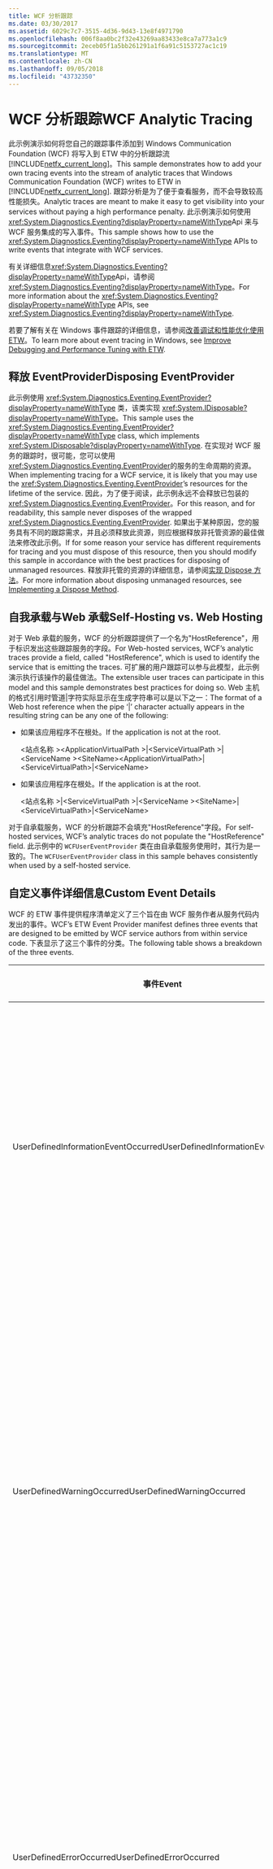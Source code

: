 ```yaml
---
title: WCF 分析跟踪
ms.date: 03/30/2017
ms.assetid: 6029c7c7-3515-4d36-9d43-13e8f4971790
ms.openlocfilehash: 006f8aa0bc2f32e43269aa83433e8ca7a773a1c9
ms.sourcegitcommit: 2eceb05f1a5bb261291a1f6a91c5153727ac1c19
ms.translationtype: MT
ms.contentlocale: zh-CN
ms.lasthandoff: 09/05/2018
ms.locfileid: "43732350"
---
```

# <a name="wcf-analytic-tracing"></a><span data-ttu-id="a4499-102">WCF 分析跟踪</span><span class="sxs-lookup"><span data-stu-id="a4499-102">WCF Analytic Tracing</span></span>
<span data-ttu-id="a4499-103">此示例演示如何将您自己的跟踪事件添加到 Windows Communication Foundation (WCF) 将写入到 ETW 中的分析跟踪流[!INCLUDE[netfx_current_long](../../../../includes/netfx-current-long-md.md)]。</span><span class="sxs-lookup"><span data-stu-id="a4499-103">This sample demonstrates how to add your own tracing events into the stream of analytic traces that Windows Communication Foundation (WCF) writes to ETW in [!INCLUDE[netfx_current_long](../../../../includes/netfx-current-long-md.md)].</span></span> <span data-ttu-id="a4499-104">跟踪分析是为了便于查看服务，而不会导致较高性能损失。</span><span class="sxs-lookup"><span data-stu-id="a4499-104">Analytic traces are meant to make it easy to get visibility into your services without paying a high performance penalty.</span></span> <span data-ttu-id="a4499-105">此示例演示如何使用<xref:System.Diagnostics.Eventing?displayProperty=nameWithType>Api 来与 WCF 服务集成的写入事件。</span><span class="sxs-lookup"><span data-stu-id="a4499-105">This sample shows how to use the <xref:System.Diagnostics.Eventing?displayProperty=nameWithType> APIs to write events that integrate with WCF services.</span></span>  
  
 <span data-ttu-id="a4499-106">有关详细信息<xref:System.Diagnostics.Eventing?displayProperty=nameWithType>Api，请参阅<xref:System.Diagnostics.Eventing?displayProperty=nameWithType>。</span><span class="sxs-lookup"><span data-stu-id="a4499-106">For more information about the <xref:System.Diagnostics.Eventing?displayProperty=nameWithType> APIs, see <xref:System.Diagnostics.Eventing?displayProperty=nameWithType>.</span></span>  
  
 <span data-ttu-id="a4499-107">若要了解有关在 Windows 事件跟踪的详细信息，请参阅[改善调试和性能优化使用 ETW](https://go.microsoft.com/fwlink/?LinkId=166488)。</span><span class="sxs-lookup"><span data-stu-id="a4499-107">To learn more about event tracing in Windows, see [Improve Debugging and Performance Tuning with ETW](https://go.microsoft.com/fwlink/?LinkId=166488).</span></span>  
  
## <a name="disposing-eventprovider"></a><span data-ttu-id="a4499-108">释放 EventProvider</span><span class="sxs-lookup"><span data-stu-id="a4499-108">Disposing EventProvider</span></span>  
 <span data-ttu-id="a4499-109">此示例使用 <xref:System.Diagnostics.Eventing.EventProvider?displayProperty=nameWithType> 类，该类实现 <xref:System.IDisposable?displayProperty=nameWithType>。</span><span class="sxs-lookup"><span data-stu-id="a4499-109">This sample uses the <xref:System.Diagnostics.Eventing.EventProvider?displayProperty=nameWithType> class, which implements <xref:System.IDisposable?displayProperty=nameWithType>.</span></span> <span data-ttu-id="a4499-110">在实现对 WCF 服务的跟踪时，很可能，您可以使用<xref:System.Diagnostics.Eventing.EventProvider>的服务的生命周期的资源。</span><span class="sxs-lookup"><span data-stu-id="a4499-110">When implementing tracing for a WCF service, it is likely that you may use the <xref:System.Diagnostics.Eventing.EventProvider>’s resources for the lifetime of the service.</span></span> <span data-ttu-id="a4499-111">因此，为了便于阅读，此示例永远不会释放已包装的 <xref:System.Diagnostics.Eventing.EventProvider>。</span><span class="sxs-lookup"><span data-stu-id="a4499-111">For this reason, and for readability, this sample never disposes of the wrapped <xref:System.Diagnostics.Eventing.EventProvider>.</span></span> <span data-ttu-id="a4499-112">如果出于某种原因，您的服务具有不同的跟踪需求，并且必须释放此资源，则应根据释放非托管资源的最佳做法来修改此示例。</span><span class="sxs-lookup"><span data-stu-id="a4499-112">If for some reason your service has different requirements for tracing and you must dispose of this resource, then you should modify this sample in accordance with the best practices for disposing of unmanaged resources.</span></span> <span data-ttu-id="a4499-113">释放非托管的资源的详细信息，请参阅[实现 Dispose 方法](https://go.microsoft.com/fwlink/?LinkId=166436)。</span><span class="sxs-lookup"><span data-stu-id="a4499-113">For more information about disposing unmanaged resources, see [Implementing a Dispose Method](https://go.microsoft.com/fwlink/?LinkId=166436).</span></span>  
  
## <a name="self-hosting-vs-web-hosting"></a><span data-ttu-id="a4499-114">自我承载与Web 承载</span><span class="sxs-lookup"><span data-stu-id="a4499-114">Self-Hosting vs. Web Hosting</span></span>  
 <span data-ttu-id="a4499-115">对于 Web 承载的服务，WCF 的分析跟踪提供了一个名为"HostReference"，用于标识发出这些跟踪服务的字段。</span><span class="sxs-lookup"><span data-stu-id="a4499-115">For Web-hosted services, WCF’s analytic traces provide a field, called "HostReference", which is used to identify the service that is emitting the traces.</span></span> <span data-ttu-id="a4499-116">可扩展的用户跟踪可以参与此模型，此示例演示执行该操作的最佳做法。</span><span class="sxs-lookup"><span data-stu-id="a4499-116">The extensible user traces can participate in this model and this sample demonstrates best practices for doing so.</span></span> <span data-ttu-id="a4499-117">Web 主机的格式引用时管道&#124;字符实际显示在生成字符串可以是以下之一：</span><span class="sxs-lookup"><span data-stu-id="a4499-117">The format of a Web host reference when the pipe ‘&#124;’ character actually appears in the resulting string can be any one of the following:</span></span>  
  
-   <span data-ttu-id="a4499-118">如果该应用程序不在根处。</span><span class="sxs-lookup"><span data-stu-id="a4499-118">If the application is not at the root.</span></span>  
  
     <span data-ttu-id="a4499-119">\<站点名称 >\<ApplicationVirtualPath >&#124;\<ServiceVirtualPath >&#124;\<ServiceName ></span><span class="sxs-lookup"><span data-stu-id="a4499-119">\<SiteName>\<ApplicationVirtualPath>&#124;\<ServiceVirtualPath>&#124;\<ServiceName></span></span>  
  
-   <span data-ttu-id="a4499-120">如果该应用程序在根处。</span><span class="sxs-lookup"><span data-stu-id="a4499-120">If the application is at the root.</span></span>  
  
     <span data-ttu-id="a4499-121">\<站点名称 >&#124;\<ServiceVirtualPath >&#124;\<ServiceName ></span><span class="sxs-lookup"><span data-stu-id="a4499-121">\<SiteName>&#124;\<ServiceVirtualPath>&#124;\<ServiceName></span></span>  
  
 <span data-ttu-id="a4499-122">对于自承载服务，WCF 的分析跟踪不会填充"HostReference"字段。</span><span class="sxs-lookup"><span data-stu-id="a4499-122">For self-hosted services, WCF’s analytic traces do not populate the "HostReference" field.</span></span> <span data-ttu-id="a4499-123">此示例中的 `WCFUserEventProvider` 类在由自承载服务使用时，其行为是一致的。</span><span class="sxs-lookup"><span data-stu-id="a4499-123">The `WCFUserEventProvider` class in this sample behaves consistently when used by a self-hosted service.</span></span>  
  
## <a name="custom-event-details"></a><span data-ttu-id="a4499-124">自定义事件详细信息</span><span class="sxs-lookup"><span data-stu-id="a4499-124">Custom Event Details</span></span>  
 <span data-ttu-id="a4499-125">WCF 的 ETW 事件提供程序清单定义了三个旨在由 WCF 服务作者从服务代码内发出的事件。</span><span class="sxs-lookup"><span data-stu-id="a4499-125">WCF’s ETW Event Provider manifest defines three events that are designed to be emitted by WCF service authors from within service code.</span></span> <span data-ttu-id="a4499-126">下表显示了这三个事件的分类。</span><span class="sxs-lookup"><span data-stu-id="a4499-126">The following table shows a breakdown of the three events.</span></span>  
  
|<span data-ttu-id="a4499-127">事件</span><span class="sxs-lookup"><span data-stu-id="a4499-127">Event</span></span>|<span data-ttu-id="a4499-128">描述</span><span class="sxs-lookup"><span data-stu-id="a4499-128">Description</span></span>|<span data-ttu-id="a4499-129">事件 ID</span><span class="sxs-lookup"><span data-stu-id="a4499-129">Event ID</span></span>|  
|-----------|-----------------|--------------|  
|<span data-ttu-id="a4499-130">UserDefinedInformationEventOccurred</span><span class="sxs-lookup"><span data-stu-id="a4499-130">UserDefinedInformationEventOccurred</span></span>|<span data-ttu-id="a4499-131">服务中发生的说明内容不是一个问题时发出此事件。</span><span class="sxs-lookup"><span data-stu-id="a4499-131">Emit this event when something of note happens in your service that is not a problem.</span></span> <span data-ttu-id="a4499-132">例如，可以在对数据库成功进行调用后发出一个事件。</span><span class="sxs-lookup"><span data-stu-id="a4499-132">For example, you might emit an event after successfully making a call to a database.</span></span>|<span data-ttu-id="a4499-133">301</span><span class="sxs-lookup"><span data-stu-id="a4499-133">301</span></span>|  
|<span data-ttu-id="a4499-134">UserDefinedWarningOccurred</span><span class="sxs-lookup"><span data-stu-id="a4499-134">UserDefinedWarningOccurred</span></span>|<span data-ttu-id="a4499-135">发生的问题可能导致将来出现错误时发出此事件。</span><span class="sxs-lookup"><span data-stu-id="a4499-135">Emit this event when a problem occurs that may result in a failure in the future.</span></span> <span data-ttu-id="a4499-136">例如，如果调用数据库失败，但能够通过回退到冗余数据存储区进行恢复，则可以发出一个警告事件。</span><span class="sxs-lookup"><span data-stu-id="a4499-136">For example, you may emit a warning event when a call to a database fails but you were able to recover by falling back to a redundant data store.</span></span>|<span data-ttu-id="a4499-137">302</span><span class="sxs-lookup"><span data-stu-id="a4499-137">302</span></span>|  
|<span data-ttu-id="a4499-138">UserDefinedErrorOccurred</span><span class="sxs-lookup"><span data-stu-id="a4499-138">UserDefinedErrorOccurred</span></span>|<span data-ttu-id="a4499-139">服务的行为方式不符合预期时发出此事件。</span><span class="sxs-lookup"><span data-stu-id="a4499-139">Emit this event when your service fails to behave as expected.</span></span> <span data-ttu-id="a4499-140">例如，如果调用数据库失败且无法从其他位置检索数据，则可能会发出一个事件。</span><span class="sxs-lookup"><span data-stu-id="a4499-140">For example, you might emit an event if a call to a database fails and you could not retrieve the data from elsewhere.</span></span>|<span data-ttu-id="a4499-141">303</span><span class="sxs-lookup"><span data-stu-id="a4499-141">303</span></span>|  
  
#### <a name="to-use-this-sample"></a><span data-ttu-id="a4499-142">使用此示例</span><span class="sxs-lookup"><span data-stu-id="a4499-142">To use this sample</span></span>  
  
1.  <span data-ttu-id="a4499-143">使用 [!INCLUDE[vs_current_long](../../../../includes/vs-current-long-md.md)] 打开 WCFAnalyticTracingExtensibility.sln 解决方案文件。</span><span class="sxs-lookup"><span data-stu-id="a4499-143">Using [!INCLUDE[vs_current_long](../../../../includes/vs-current-long-md.md)], open the WCFAnalyticTracingExtensibility.sln solution file.</span></span>  
  
2.  <span data-ttu-id="a4499-144">要生成解决方案，按 Ctrl+Shift+B。</span><span class="sxs-lookup"><span data-stu-id="a4499-144">To build the solution, press CTRL+SHIFT+B.</span></span>  
  
3.  <span data-ttu-id="a4499-145">若要运行解决方案，请按 Ctrl+F5。</span><span class="sxs-lookup"><span data-stu-id="a4499-145">To run the solution, press CTRL+F5.</span></span>  
  
     <span data-ttu-id="a4499-146">在 Web 浏览器中，单击**calculator.svc**。</span><span class="sxs-lookup"><span data-stu-id="a4499-146">In the Web browser, click **Calculator.svc**.</span></span> <span data-ttu-id="a4499-147">服务的 WSDL 文档的 URI 应出现在浏览器中。</span><span class="sxs-lookup"><span data-stu-id="a4499-147">The URI of the WSDL document for the service should appear in the browser.</span></span> <span data-ttu-id="a4499-148">复制该 URI。</span><span class="sxs-lookup"><span data-stu-id="a4499-148">Copy that URI.</span></span>  
  
4.  <span data-ttu-id="a4499-149">运行 WCF 测试客户端 (WcfTestClient.exe)。</span><span class="sxs-lookup"><span data-stu-id="a4499-149">Run the WCF test client (WcfTestClient.exe).</span></span>  
  
     <span data-ttu-id="a4499-150">WCF 测试客户端 (WcfTestClient.exe) 位于\<[!INCLUDE[vs_current_long](../../../../includes/vs-current-long-md.md)]安装目录 > \Common7\IDE\ WcfTestClient.exe (默认[!INCLUDE[vs_current_long](../../../../includes/vs-current-long-md.md)]安装目录为 C:\Program Files\Microsoft Visual Studio 10.0)。</span><span class="sxs-lookup"><span data-stu-id="a4499-150">The WCF test client (WcfTestClient.exe) is located in the \<[!INCLUDE[vs_current_long](../../../../includes/vs-current-long-md.md)] Install Dir>\Common7\IDE\ WcfTestClient.exe (default [!INCLUDE[vs_current_long](../../../../includes/vs-current-long-md.md)] install dir is C:\Program Files\Microsoft Visual Studio 10.0).</span></span>  
  
5.  <span data-ttu-id="a4499-151">在 WCF 测试客户端，通过选择添加服务**文件**，然后**添加的服务**。</span><span class="sxs-lookup"><span data-stu-id="a4499-151">Within the WCF test client, add the service by selecting **File**, and then **Add Service**.</span></span>  
  
     <span data-ttu-id="a4499-152">在输入框中添加终结点地址。</span><span class="sxs-lookup"><span data-stu-id="a4499-152">Add the endpoint address in the input box.</span></span>  
  
6.  <span data-ttu-id="a4499-153">单击**确定**关闭对话框。</span><span class="sxs-lookup"><span data-stu-id="a4499-153">Click **OK** to close the dialog.</span></span>  
  
     <span data-ttu-id="a4499-154">ICalculator 服务下的左窗格中添加**我的服务项目**。</span><span class="sxs-lookup"><span data-stu-id="a4499-154">The ICalculator service is added in the left pane under **My Service Projects**.</span></span>  
  
7.  <span data-ttu-id="a4499-155">打开事件查看器应用程序。</span><span class="sxs-lookup"><span data-stu-id="a4499-155">Open the Event Viewer application.</span></span>  
  
     <span data-ttu-id="a4499-156">然后再调用该服务，启动事件查看器，并确保事件日志正在侦听从 WCF 服务发出的跟踪事件。</span><span class="sxs-lookup"><span data-stu-id="a4499-156">Before invoking the service, start Event Viewer and ensure that the event log is listening for tracking events emitted from the WCF service.</span></span>  
  
8.  <span data-ttu-id="a4499-157">从**启动**菜单中，选择**管理工具**，然后**事件查看器**。</span><span class="sxs-lookup"><span data-stu-id="a4499-157">From the **Start** menu, select **Administrative Tools**, and then **Event Viewer**.</span></span> <span data-ttu-id="a4499-158">启用**Analytic**并**调试**日志。</span><span class="sxs-lookup"><span data-stu-id="a4499-158">Enable the **Analytic** and **Debug** logs.</span></span>  
  
9. <span data-ttu-id="a4499-159">在事件查看器中树视图中，导航到**事件查看器**，**应用程序和服务日志**， **Microsoft**， **Windows**，，然后**应用程序服务器-应用程序**。</span><span class="sxs-lookup"><span data-stu-id="a4499-159">In the tree view in Event Viewer, navigate to **Event Viewer**, **Applications and Services Logs**, **Microsoft**, **Windows**, and then **Application Server-Applications**.</span></span> <span data-ttu-id="a4499-160">右键单击**应用程序服务器-应用程序**，选择**视图**，然后**显示分析和调试日志**。</span><span class="sxs-lookup"><span data-stu-id="a4499-160">Right-click **Application Server-Applications**, select **View**, and then **Show Analytic and Debug Logs**.</span></span>  
  
     <span data-ttu-id="a4499-161">絋粄**显示分析和调试日志**选项处于选中状态。</span><span class="sxs-lookup"><span data-stu-id="a4499-161">Ensure that the **Show Analytic and Debug Logs** option is checked.</span></span> <span data-ttu-id="a4499-162">启用**分析**日志。</span><span class="sxs-lookup"><span data-stu-id="a4499-162">Enable the **Analytic** log.</span></span>  
  
     <span data-ttu-id="a4499-163">在事件查看器中树视图中，导航到**事件查看器**，**应用程序和服务日志**， **Microsoft**， **Windows**， **应用程序服务器-应用程序**，然后**分析**。</span><span class="sxs-lookup"><span data-stu-id="a4499-163">In the tree view in Event Viewer, navigate to **Event Viewer**, **Applications and Services Logs**, **Microsoft**, **Windows**, **Application Server-Applications**, and then **Analytic**.</span></span> <span data-ttu-id="a4499-164">右键单击**Analytic** ，然后选择**启用日志**。</span><span class="sxs-lookup"><span data-stu-id="a4499-164">Right-click **Analytic** and select **Enable Log**.</span></span>  
  
10. <span data-ttu-id="a4499-165">使用 WCF 测试客户端来测试服务。</span><span class="sxs-lookup"><span data-stu-id="a4499-165">Test the service using the WCF Test Client.</span></span>  
  
    1.  <span data-ttu-id="a4499-166">在 WCF 测试客户端中，双击**add （)** ICalculator 服务节点下。</span><span class="sxs-lookup"><span data-stu-id="a4499-166">In the WCF Test Client, double-click **Add()** under the ICalculator service node.</span></span>  
  
         <span data-ttu-id="a4499-167">**Add （)** 方法将出现在右窗格中使用两个参数。</span><span class="sxs-lookup"><span data-stu-id="a4499-167">The **Add()** method appears in the right pane with two parameters.</span></span>  
  
    2.  <span data-ttu-id="a4499-168">为第一个参数键入 2，为第二个参数键入 3。</span><span class="sxs-lookup"><span data-stu-id="a4499-168">Type in 2 for the first parameter and 3 for the second parameter.</span></span>  
  
    3.  <span data-ttu-id="a4499-169">单击**Invoke**来调用该方法。</span><span class="sxs-lookup"><span data-stu-id="a4499-169">Click **Invoke** to invoke the method.</span></span>  
  
11. <span data-ttu-id="a4499-170">转到**事件查看器**已打开的窗口。</span><span class="sxs-lookup"><span data-stu-id="a4499-170">Go to the **Event Viewer** window that you have already opened.</span></span> <span data-ttu-id="a4499-171">导航到**事件查看器**，**应用程序和服务日志**， **Microsoft**， **Windows**，**应用程序服务器应用程序**。</span><span class="sxs-lookup"><span data-stu-id="a4499-171">Navigate to **Event Viewer**, **Applications and Services Logs**, **Microsoft**, **Windows**, **Application Server-Applications**.</span></span>  
  
12. <span data-ttu-id="a4499-172">右键单击**Analytic**节点，然后选择**刷新**。</span><span class="sxs-lookup"><span data-stu-id="a4499-172">Right-click the **Analytic** node and select **Refresh**.</span></span>  
  
     <span data-ttu-id="a4499-173">事件将显示在右窗格中。</span><span class="sxs-lookup"><span data-stu-id="a4499-173">The events appear in the right pane.</span></span>  
  
13. <span data-ttu-id="a4499-174">使用 ID 303 来查找事件，然后双击该事件将其打开，并检查其内容。</span><span class="sxs-lookup"><span data-stu-id="a4499-174">Locate the event with the ID of 303 and double-click it to open it up and inspect its contents.</span></span>  
  
     <span data-ttu-id="a4499-175">已将发出此事件`Add()`ICalculator 服务的方法和具有负载等于"2 + 3 = 5"。</span><span class="sxs-lookup"><span data-stu-id="a4499-175">This event was emitted by the `Add()` method of the ICalculator service and has a payload equal to "2+3=5".</span></span>  
  
#### <a name="to-clean-up-optional"></a><span data-ttu-id="a4499-176">清理（可选）</span><span class="sxs-lookup"><span data-stu-id="a4499-176">To clean up (Optional)</span></span>  
  
1.  <span data-ttu-id="a4499-177">打开**事件查看器**。</span><span class="sxs-lookup"><span data-stu-id="a4499-177">Open **Event Viewer**.</span></span>  
  
2.  <span data-ttu-id="a4499-178">导航到**事件查看器**，**应用程序和服务日志**， **Microsoft**， **Windows**，，然后**应用程序服务器-应用程序**。</span><span class="sxs-lookup"><span data-stu-id="a4499-178">Navigate to **Event Viewer**, **Applications and Services Logs**, **Microsoft**, **Windows**, and then **Application-Server-Applications**.</span></span> <span data-ttu-id="a4499-179">右键单击**Analytic** ，然后选择**禁用日志**。</span><span class="sxs-lookup"><span data-stu-id="a4499-179">Right-click **Analytic** and select **Disable Log**.</span></span>  
  
3.  <span data-ttu-id="a4499-180">导航到**事件查看器**，**应用程序和服务日志**， **Microsoft**， **Windows**， **应用程序服务器-应用程序**，然后**分析**。</span><span class="sxs-lookup"><span data-stu-id="a4499-180">Navigate to **Event Viewer**, **Applications and Services Logs**, **Microsoft**, **Windows**, **Application-Server-Applications**, and then **Analytic**.</span></span> <span data-ttu-id="a4499-181">右键单击**Analytic** ，然后选择**清除日志**。</span><span class="sxs-lookup"><span data-stu-id="a4499-181">Right-click **Analytic** and select **Clear Log**.</span></span>  
  
4.  <span data-ttu-id="a4499-182">单击**清除**清除这些事件。</span><span class="sxs-lookup"><span data-stu-id="a4499-182">Click **Clear** to clear the events.</span></span>  
  
## <a name="known-issue"></a><span data-ttu-id="a4499-183">已知问题</span><span class="sxs-lookup"><span data-stu-id="a4499-183">Known Issue</span></span>  
 <span data-ttu-id="a4499-184">没有中的已知的问题**事件查看器**，它可能无法解码 ETW 事件。</span><span class="sxs-lookup"><span data-stu-id="a4499-184">There is a known issue in the **Event Viewer** where it may fail to decode ETW events.</span></span> <span data-ttu-id="a4499-185">可能会看到错误消息，指出:"事件 ID 的说明\<id > 从源不能找到 Microsoft Windows 应用程序服务器-应用程序。</span><span class="sxs-lookup"><span data-stu-id="a4499-185">You may see an error message that says: "The description for Event ID \<id> from source Microsoft-Windows-Application Server-Applications cannot be found.</span></span> <span data-ttu-id="a4499-186">本地计算机上未安装引发此事件的组件，或者安装已损坏。</span><span class="sxs-lookup"><span data-stu-id="a4499-186">Either the component that raises this event is not installed on your local computer or the installation is corrupted.</span></span> <span data-ttu-id="a4499-187">你可以安装或修复本地计算机上的组件。"</span><span class="sxs-lookup"><span data-stu-id="a4499-187">You can install or repair the component on the local computer."</span></span> <span data-ttu-id="a4499-188">如果遇到此错误，请选择**刷新**从**操作**菜单。</span><span class="sxs-lookup"><span data-stu-id="a4499-188">If you encounter this error, select **Refresh** from the **Actions** menu.</span></span> <span data-ttu-id="a4499-189">然后，该事件应能正确解码。</span><span class="sxs-lookup"><span data-stu-id="a4499-189">The event should then decode properly.</span></span>  
  
> [!IMPORTANT]
>  <span data-ttu-id="a4499-190">您的计算机上可能已安装这些示例。</span><span class="sxs-lookup"><span data-stu-id="a4499-190">The samples may already be installed on your computer.</span></span> <span data-ttu-id="a4499-191">在继续操作之前，请先检查以下（默认）目录：</span><span class="sxs-lookup"><span data-stu-id="a4499-191">Check for the following (default) directory before continuing.</span></span>  
>   
>  `<InstallDrive>:\WF_WCF_Samples`  
>   
>  <span data-ttu-id="a4499-192">如果此目录不存在，请转到[Windows Communication Foundation (WCF) 和.NET Framework 4 的 Windows Workflow Foundation (WF) 示例](https://go.microsoft.com/fwlink/?LinkId=150780)若要下载所有 Windows Communication Foundation (WCF) 和[!INCLUDE[wf1](../../../../includes/wf1-md.md)]示例。</span><span class="sxs-lookup"><span data-stu-id="a4499-192">If this directory does not exist, go to [Windows Communication Foundation (WCF) and Windows Workflow Foundation (WF) Samples for .NET Framework 4](https://go.microsoft.com/fwlink/?LinkId=150780) to download all Windows Communication Foundation (WCF) and [!INCLUDE[wf1](../../../../includes/wf1-md.md)] samples.</span></span> <span data-ttu-id="a4499-193">此示例位于以下目录：</span><span class="sxs-lookup"><span data-stu-id="a4499-193">This sample is located in the following directory.</span></span>  
>   
>  `<InstallDrive>:\WF_WCF_Samples\WCF\Basic\Management\ETWTrace`  
  
## <a name="see-also"></a><span data-ttu-id="a4499-194">请参阅</span><span class="sxs-lookup"><span data-stu-id="a4499-194">See Also</span></span>  
 [<span data-ttu-id="a4499-195">AppFabric 监视示例</span><span class="sxs-lookup"><span data-stu-id="a4499-195">AppFabric Monitoring Samples</span></span>](https://go.microsoft.com/fwlink/?LinkId=193959)
